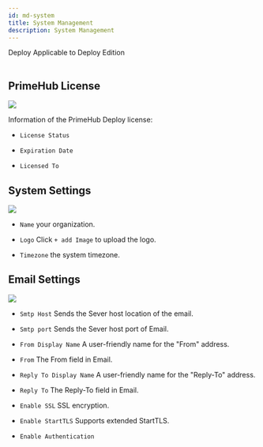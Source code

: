 ```yaml
---
id: md-system
title: System Management
description: System Management
---
```

<div class="label-sect">
  <div class="deploy-only tooltip">Deploy
    <span class="tooltiptext">Applicable to Deploy Edition</span>
  </div>
</div>
<br>

## PrimeHub License

![](assets/license_key_v24.png)

Information of the PrimeHub Deploy license:

+ `License Status`

+ `Expiration Date`

+ `Licensed To`

## System Settings

![](assets/md_system_1_v26.png)

+ `Name` your organization.

+ `Logo` Click `+ add Image` to upload the logo.

+ `Timezone` the system timezone.

## Email Settings

![](assets/system_2_v26.png)

+ `Smtp Host` Sends the Sever host location of the email.

+ `Smtp port` Sends the Sever host port of Email.

+ `From Display Name` A user-friendly name for the "From" address.

+ `From` The From field in Email.

+ `Reply To Display Name` A user-friendly name for the "Reply-To" address.

+ `Reply To` The Reply-To field in Email.

+ `Enable SSL` SSL encryption.

+ `Enable StartTLS` Supports extended StartTLS.

+ `Enable Authentication`
